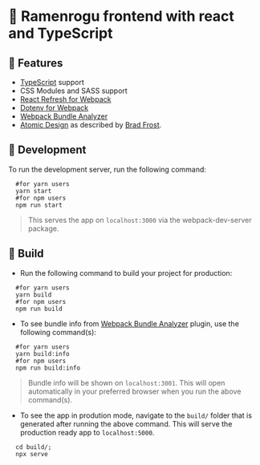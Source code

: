 # :ramen: Ramenrogu frontend with react and TypeScript

## :star2: Features

- [TypeScript](https://www.typescriptlang.org/) support
- CSS Modules and SASS support
- [React Refresh for Webpack](https://github.com/pmmmwh/react-refresh-webpack-plugin)
- [Dotenv for Webpack](https://github.com/mrsteele/dotenv-webpack)
- [Webpack Bundle Analyzer](https://github.com/webpack-contrib/webpack-bundle-analyzer)
- [Atomic Design](https://bradfrost.com/blog/post/atomic-web-design/) as described by [Brad Frost](https://bradfrost.com/).

## :construction: Development

To run the development server, run the following command:

```shell
  #for yarn users
  yarn start
  #for npm users
  npm run start
```

> This serves the app on `localhost:3000` via the webpack-dev-server package.

## :rocket: Build

- Run the following command to build your project for production:

```shell
  #for yarn users
  yarn build
  #for npm users
  npm run build
```

- To see bundle info from [Webpack Bundle Analyzer](https://github.com/webpack-contrib/webpack-bundle-analyzer) plugin, use the following command(s):

```shell
  #for yarn users
  yarn build:info
  #for npm users
  npm run build:info
```

> Bundle info will be shown on `localhost:3001`. This will open automatically in your preferred browser when you run the above command(s).

- To see the app in prodution mode, navigate to the `build/` folder that is generated after running the above command. This will serve the production ready app to `localhost:5000`.

```shell
  cd build/;
  npx serve
```
